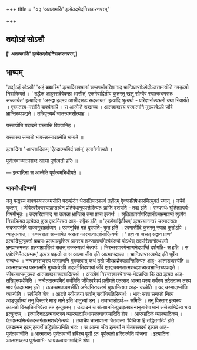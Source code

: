 +++
title = "०३ ‘अतत्वमसि' इत्येतदभेदनिराकरणपरम्"

+++


## तद्योऽहं सोऽसौ

**\[' अतत्वमसि' इत्येतदभेदनिराकरणपरम् \]**

## **भाष्यम्**

'तद्योऽहं सोऽसौ' 'अहं ब्रह्मास्मि' इत्यादिवाक्यानां सम्यगर्थापरिज्ञानाद् भ्रान्तिप्राप्तोऽभेदोऽतत्त्वमसीति नवकृत्वो निराक्रियते । ' तद्धैक आहुरसदेवेदमग्र आसीत्' एकमेवाद्वितीयं कुतस्तु खलु सौम्यैवं स्यात्कथमसतः सज्जायेत’ इत्यादिना 'असद्वा इदमग्र आसीदसतः सदजायत' इत्यादि श्रुत्यर्था - परिज्ञानोत्थभ्रमो यथा निवार्यते । एवमतत्त्व-मसीति वाक्येनापि । स आत्मेति शब्दाच्च । आत्मशब्दस्य परमात्मनि मुख्यत्वेऽपि जीवे भ्रान्तिरुपपद्यते । तन्निवृत्त्यर्थं चातत्त्वमसीत्याह ।

यच्चाप्रोति यदादत्ते यच्चात्ति विषयानिह ।

यच्चास्य सन्ततो भावस्तस्मादात्मेति भण्यते ॥

इत्यादिना ' आप्त्यादिकम् 'ऐतदात्म्यमिदं सर्वम्' इत्यनेनोच्यते ।

पूर्णत्ववाच्यात्मशब्द आत्मा पूर्णत्वतो हरिः ॥

— इत्यादिना स आत्मेति पूर्णत्वमभिधीयते ।

### **भावबोधटिप्पणी**

ननु यद्यस्य वाक्यस्यातत्वमसीति पदच्छेदेन भेदप्रतिपादकत्वं तर्हीदम् ऐक्यप्रतिषेधपरमित्युक्तं स्यात् । नचैवं युक्तम् । जीवेश्वरैक्यस्याप्राप्तत्वेन प्रतिषेधानुपपत्तेरित्यतः प्राप्तिं दर्शयति - तद्य इति । सम्यगर्थः श्रुतितात्पर्य- विषयीभूतः । तदपरिज्ञानाद् या उत्पन्ना भ्रान्तिस् तया प्राप्त इत्यर्थः । श्रुतितात्पर्यापरिज्ञानोत्थभ्रमप्राप्तं श्रुत्यैव निराक्रियत इत्येतत् कुत्र दृष्टमित्यत आह- तद्वैक इति ॥ 'एकमेवाद्वितीयम्' इत्यस्यानन्तरं यस्मादसतः सदजायतेति वाक्यमुदाहर्तव्यम् । एवमनूदितं मतं दूषयति- कुत इति । एवमासीदि कुतस्तु स्यान्न कुतोऽपि । व्याहतत्वात् । कथमसतः सज्जायेत असतः कारणत्वादर्शनादित्यर्थः । ' ब्रह्म वा असत् सद्वाव प्राणः' इत्यादिश्रुत्युक्तो ब्रह्मणः प्रलयाग्रवृत्तित्वं प्राणस्य तज्जातत्वमित्येवंरूपो योऽर्थस् तदपरिज्ञानोत्थभ्रमो भ्रमप्राप्तमसतः प्रलयाग्रवर्तित्वं सतस् तज्जन्यत्वं चेत्यर्थः । निरन्तरवाक्येनाप्यभेदप्राप्तिं दर्शयति- स इति । स एषोऽणिमैतदात्म्यम्' इत्यत्र प्रकृतो यः स आत्मा जीव इति आत्मशब्दाच्च । भ्रान्तिप्राप्तस्त्वभेद इति पूर्वेण सम्बन्धः । नन्वात्मशब्दस्य परमात्मनि मुख्यत्वात् कथं ततो जीवब्रह्मैक्यभ्रान्तिरित्यत आह्- आत्मशब्दस्येति ॥ आत्मशब्दस्य परमात्मनि मुख्यत्वेऽपि तदप्रतीतिदशायां जीवे एतद्वाक्यगतात्मशब्दवाच्यत्वभ्रान्तिरुपपद्यते । जीवस्याप्यमुख्यत आत्मशब्दवाच्यत्वादित्यर्थः । अस्त्वेवं निरन्तरवाक्येनाप्य-भेदप्राप्तिः किं तत इत्यत आह- तन्निवृत्त्यर्थमिति । नन्वैतदात्म्यमिदं सर्वमिति जीवेश्वरैक्यं प्रतीयते एतत्सद् आत्मा यस्य सर्वस्य तदेतदात्म तस्य भाव ऐतदात्म्यम् इति । तत्कथमतत्वमसीति अभेदनिराकरणं युक्तमित्यत आह- यच्चेति ॥ यद् यस्मादाप्नोति व्याप्नोति । सर्वमिति शेषः । आदत्ते स्वीयतया सर्वान् सर्वाधिपतिरित्यर्थः । भावः सत्ता सन्ततो नित्य आङ्पूर्वाभ्यां तनु विस्तारे माङ् माने इति धातुभ्यां डन् । तथाचाङोऽर्थः-- समिति । तनु विस्तार इत्यस्य कालतो विस्तृतिमभिप्रेत्य तत इत्युक्तम् । उत्पादनं च संस्थानमित्युदाहृतवचनानुसारेण मानं सत्तेत्यभिप्रेत्य भाव इत्युक्तम् । इत्यादिनाऽऽत्मशब्दस्य व्याप्त्याद्यभिधायकत्वावगमादिति शेषः । आप्त्यादिकं व्याप्त्यादिकम् । ऐतदात्म्यमित्येतदन्तर्गतात्मशब्देनेत्यर्थः । तथाचैष चासावात्मा चैतदात्मा ‘विचित्रा हि तद्धितगतिः' इति एतदात्मन इदम् इत्यर्थे तद्धितोऽयमिति भावः । स आत्मा जीव इत्यर्थो न चेत्कस्तदर्थ इत्यत आह- पूर्णत्ववाचीति ॥ आत्मशब्दः पूर्णत्ववाची हरिश्च पूर्णो ऽतः पूर्णत्वतो हरिरात्मेति योजना । इत्यादिना आत्मशब्दस्य पूर्णत्वाभि- धायकत्वावगमादिति शेषः ।

